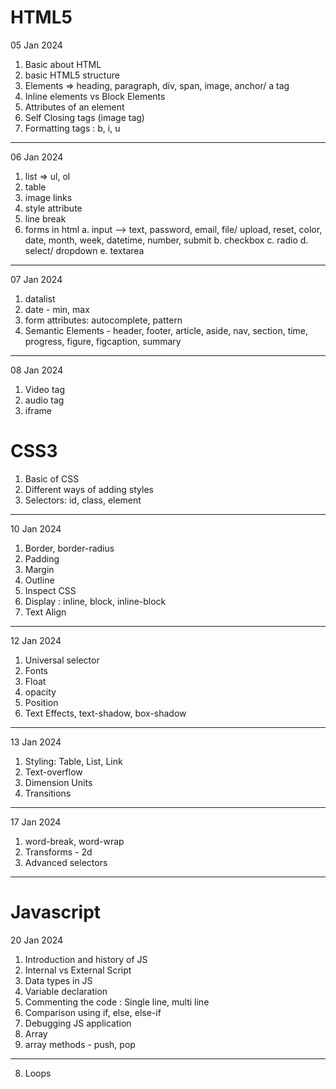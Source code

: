 # HTML5

05 Jan 2024

1. Basic about HTML
2. basic HTML5 structure
3. Elements => heading, paragraph, div, span, image, anchor/ a tag
4. Inline elements vs Block Elements
5. Attributes of an element
6. Self Closing tags (image tag)
7. Formatting tags : b, i, u

---

06 Jan 2024

1. list => ul, ol
2. table
3. image links
4. style attribute
5. line break
6. forms in html
   a. input --> text, password, email, file/ upload, reset, color, date, month, week, datetime, number, submit
   b. checkbox
   c. radio
   d. select/ dropdown
   e. textarea

---

07 Jan 2024

1. datalist
2. date - min, max
3. form attributes: autocomplete, pattern
4. Semantic Elements - header, footer, article, aside, nav, section, time, progress, figure, figcaption, summary

---

08 Jan 2024

1. Video tag
2. audio tag
3. iframe

# CSS3

1. Basic of CSS
2. Different ways of adding styles
3. Selectors: id, class, element

---

10 Jan 2024

1. Border, border-radius
2. Padding
3. Margin
4. Outline
5. Inspect CSS
6. Display : inline, block, inline-block
7. Text Align

---

12 Jan 2024

1. Universal selector
2. Fonts
3. Float
4. opacity
5. Position
6. Text Effects, text-shadow, box-shadow

---

13 Jan 2024

1. Styling: Table, List, Link
2. Text-overflow
3. Dimension Units
4. Transitions

---

17 Jan 2024

1. word-break, word-wrap
2. Transforms - 2d
3. Advanced selectors

---

# Javascript

20 Jan 2024

1. Introduction and history of JS
2. Internal vs External Script
3. Data types in JS
4. Variable declaration
5. Commenting the code : Single line, multi line
6. Comparison using if, else, else-if
7. Debugging JS application
8. Array
9. array methods - push, pop

---

8. Loops
